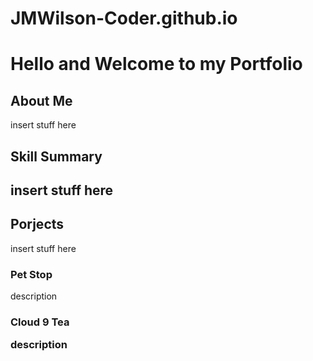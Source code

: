 # JMWilson-Coder.github.io
<h1> Hello and Welcome to my Portfolio</h1>
  
<h2> About Me </h2>
  
<p> insert stuff here </p>

<h2> Skill Summary <h2>
  
<p> insert stuff here </p>
  
<h2> Porjects </h2>
  
<p> insert stuff here </p>
  
<h3> Pet Stop </h3>
    
<p> description </p>
  
<h3> Cloud 9 Tea </p>
  
<p> description </p>  
